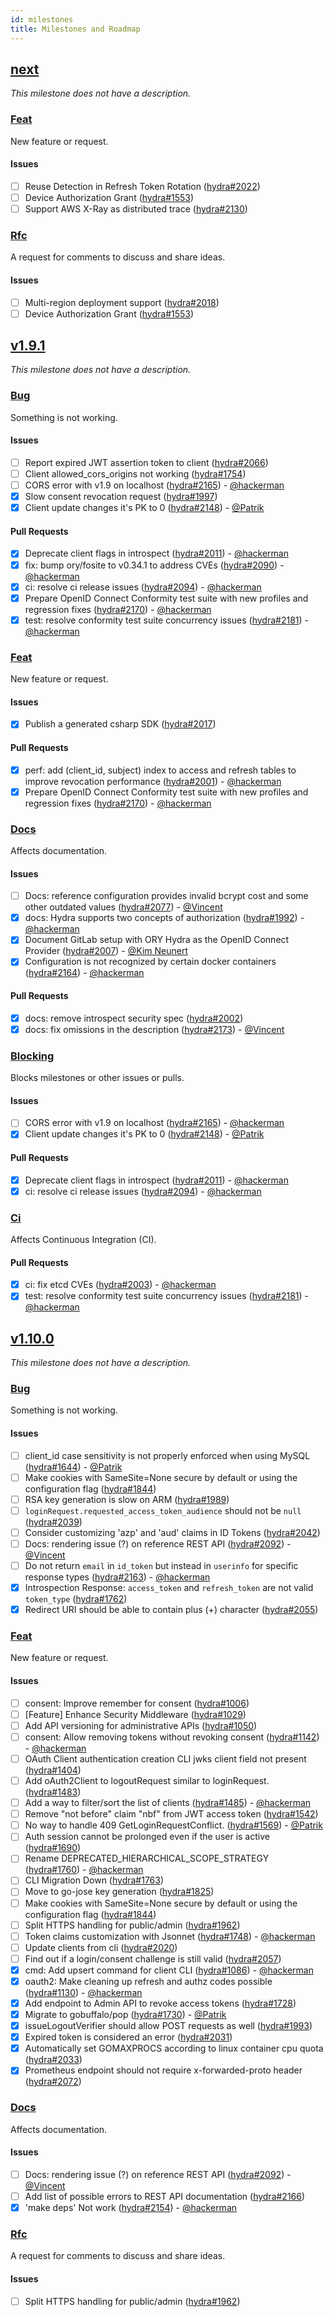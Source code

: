 ```yaml
---
id: milestones
title: Milestones and Roadmap
---
```


## [next](https://github.com/ory/hydra/milestone/41)

_This milestone does not have a description._

### [Feat](https://github.com/ory/hydra/labels/feat)

New feature or request.

#### Issues

- [ ] Reuse Detection in Refresh Token Rotation
      ([hydra#2022](https://github.com/ory/hydra/issues/2022))
- [ ] Device Authorization Grant
      ([hydra#1553](https://github.com/ory/hydra/issues/1553))
- [ ] Support AWS X-Ray as distributed trace
      ([hydra#2130](https://github.com/ory/hydra/issues/2130))

### [Rfc](https://github.com/ory/hydra/labels/rfc)

A request for comments to discuss and share ideas.

#### Issues

- [ ] Multi-region deployment support
      ([hydra#2018](https://github.com/ory/hydra/issues/2018))
- [ ] Device Authorization Grant
      ([hydra#1553](https://github.com/ory/hydra/issues/1553))

## [v1.9.1](https://github.com/ory/hydra/milestone/40)

_This milestone does not have a description._

### [Bug](https://github.com/ory/hydra/labels/bug)

Something is not working.

#### Issues

- [ ] Report expired JWT assertion token to client
      ([hydra#2066](https://github.com/ory/hydra/issues/2066))
- [ ] Client allowed_cors_origins not working
      ([hydra#1754](https://github.com/ory/hydra/issues/1754))
- [ ] CORS error with v1.9 on localhost
      ([hydra#2165](https://github.com/ory/hydra/issues/2165)) -
      [@hackerman](https://github.com/aeneasr)
- [x] Slow consent revocation request
      ([hydra#1997](https://github.com/ory/hydra/issues/1997))
- [x] Client update changes it's PK to 0
      ([hydra#2148](https://github.com/ory/hydra/issues/2148)) -
      [@Patrik](https://github.com/zepatrik)

#### Pull Requests

- [x] Deprecate client flags in introspect
      ([hydra#2011](https://github.com/ory/hydra/pull/2011)) -
      [@hackerman](https://github.com/aeneasr)
- [x] fix: bump ory/fosite to v0.34.1 to address CVEs
      ([hydra#2090](https://github.com/ory/hydra/pull/2090)) -
      [@hackerman](https://github.com/aeneasr)
- [x] ci: resolve ci release issues
      ([hydra#2094](https://github.com/ory/hydra/pull/2094)) -
      [@hackerman](https://github.com/aeneasr)
- [x] Prepare OpenID Connect Conformity test suite with new profiles and
      regression fixes ([hydra#2170](https://github.com/ory/hydra/pull/2170)) -
      [@hackerman](https://github.com/aeneasr)
- [x] test: resolve conformity test suite concurrency issues
      ([hydra#2181](https://github.com/ory/hydra/pull/2181)) -
      [@hackerman](https://github.com/aeneasr)

### [Feat](https://github.com/ory/hydra/labels/feat)

New feature or request.

#### Issues

- [x] Publish a generated csharp SDK
      ([hydra#2017](https://github.com/ory/hydra/issues/2017))

#### Pull Requests

- [x] perf: add (client_id, subject) index to access and refresh tables to
      improve revocation performance
      ([hydra#2001](https://github.com/ory/hydra/pull/2001)) -
      [@hackerman](https://github.com/aeneasr)
- [x] Prepare OpenID Connect Conformity test suite with new profiles and
      regression fixes ([hydra#2170](https://github.com/ory/hydra/pull/2170)) -
      [@hackerman](https://github.com/aeneasr)

### [Docs](https://github.com/ory/hydra/labels/docs)

Affects documentation.

#### Issues

- [ ] Docs: reference configuration provides invalid bcrypt cost and some other
      outdated values ([hydra#2077](https://github.com/ory/hydra/issues/2077)) -
      [@Vincent](https://github.com/vinckr)
- [x] docs: Hydra supports two concepts of authorization
      ([hydra#1992](https://github.com/ory/hydra/issues/1992)) -
      [@hackerman](https://github.com/aeneasr)
- [x] Document GitLab setup with ORY Hydra as the OpenID Connect Provider
      ([hydra#2007](https://github.com/ory/hydra/issues/2007)) -
      [@Kim Neunert](https://github.com/k9ert)
- [x] Configuration is not recognized by certain docker containers
      ([hydra#2164](https://github.com/ory/hydra/issues/2164)) -
      [@hackerman](https://github.com/aeneasr)

#### Pull Requests

- [x] docs: remove introspect security spec
      ([hydra#2002](https://github.com/ory/hydra/pull/2002))
- [x] docs: fix omissions in the description
      ([hydra#2173](https://github.com/ory/hydra/pull/2173)) -
      [@Vincent](https://github.com/vinckr)

### [Blocking](https://github.com/ory/hydra/labels/blocking)

Blocks milestones or other issues or pulls.

#### Issues

- [ ] CORS error with v1.9 on localhost
      ([hydra#2165](https://github.com/ory/hydra/issues/2165)) -
      [@hackerman](https://github.com/aeneasr)
- [x] Client update changes it's PK to 0
      ([hydra#2148](https://github.com/ory/hydra/issues/2148)) -
      [@Patrik](https://github.com/zepatrik)

#### Pull Requests

- [x] Deprecate client flags in introspect
      ([hydra#2011](https://github.com/ory/hydra/pull/2011)) -
      [@hackerman](https://github.com/aeneasr)
- [x] ci: resolve ci release issues
      ([hydra#2094](https://github.com/ory/hydra/pull/2094)) -
      [@hackerman](https://github.com/aeneasr)

### [Ci](https://github.com/ory/hydra/labels/ci)

Affects Continuous Integration (CI).

#### Pull Requests

- [x] ci: fix etcd CVEs ([hydra#2003](https://github.com/ory/hydra/pull/2003)) -
      [@hackerman](https://github.com/aeneasr)
- [x] test: resolve conformity test suite concurrency issues
      ([hydra#2181](https://github.com/ory/hydra/pull/2181)) -
      [@hackerman](https://github.com/aeneasr)

## [v1.10.0](https://github.com/ory/hydra/milestone/39)

_This milestone does not have a description._

### [Bug](https://github.com/ory/hydra/labels/bug)

Something is not working.

#### Issues

- [ ] client_id case sensitivity is not properly enforced when using MySQL
      ([hydra#1644](https://github.com/ory/hydra/issues/1644)) -
      [@Patrik](https://github.com/zepatrik)
- [ ] Make cookies with SameSite=None secure by default or using the
      configuration flag
      ([hydra#1844](https://github.com/ory/hydra/issues/1844))
- [ ] RSA key generation is slow on ARM
      ([hydra#1989](https://github.com/ory/hydra/issues/1989))
- [ ] `loginRequest.requested_access_token_audience` should not be `null`
      ([hydra#2039](https://github.com/ory/hydra/issues/2039))
- [ ] Consider customizing 'azp' and 'aud' claims in ID Tokens
      ([hydra#2042](https://github.com/ory/hydra/issues/2042))
- [ ] Docs: rendering issue (?) on reference REST API
      ([hydra#2092](https://github.com/ory/hydra/issues/2092)) -
      [@Vincent](https://github.com/vinckr)
- [ ] Do not return `email` in `id_token` but instead in `userinfo` for specific
      response types ([hydra#2163](https://github.com/ory/hydra/issues/2163)) -
      [@hackerman](https://github.com/aeneasr)
- [x] Introspection Response: `access_token` and `refresh_token` are not valid
      `token_type` ([hydra#1762](https://github.com/ory/hydra/issues/1762))
- [x] Redirect URI should be able to contain plus (+) character
      ([hydra#2055](https://github.com/ory/hydra/issues/2055))

### [Feat](https://github.com/ory/hydra/labels/feat)

New feature or request.

#### Issues

- [ ] consent: Improve remember for consent
      ([hydra#1006](https://github.com/ory/hydra/issues/1006))
- [ ] [Feature] Enhance Security Middleware
      ([hydra#1029](https://github.com/ory/hydra/issues/1029))
- [ ] Add API versioning for administrative APIs
      ([hydra#1050](https://github.com/ory/hydra/issues/1050))
- [ ] consent: Allow removing tokens without revoking consent
      ([hydra#1142](https://github.com/ory/hydra/issues/1142)) -
      [@hackerman](https://github.com/aeneasr)
- [ ] OAuth Client authentication creation CLI jwks client field not present
      ([hydra#1404](https://github.com/ory/hydra/issues/1404))
- [ ] Add oAuth2Client to logoutRequest similar to loginRequest.
      ([hydra#1483](https://github.com/ory/hydra/issues/1483))
- [ ] Add a way to filter/sort the list of clients
      ([hydra#1485](https://github.com/ory/hydra/issues/1485)) -
      [@hackerman](https://github.com/aeneasr)
- [ ] Remove "not before" claim "nbf" from JWT access token
      ([hydra#1542](https://github.com/ory/hydra/issues/1542))
- [ ] No way to handle 409 GetLoginRequestConflict.
      ([hydra#1569](https://github.com/ory/hydra/issues/1569)) -
      [@Patrik](https://github.com/zepatrik)
- [ ] Auth session cannot be prolonged even if the user is active
      ([hydra#1690](https://github.com/ory/hydra/issues/1690))
- [ ] Rename DEPRECATED_HIERARCHICAL_SCOPE_STRATEGY
      ([hydra#1760](https://github.com/ory/hydra/issues/1760)) -
      [@hackerman](https://github.com/aeneasr)
- [ ] CLI Migration Down
      ([hydra#1763](https://github.com/ory/hydra/issues/1763))
- [ ] Move to go-jose key generation
      ([hydra#1825](https://github.com/ory/hydra/issues/1825))
- [ ] Make cookies with SameSite=None secure by default or using the
      configuration flag
      ([hydra#1844](https://github.com/ory/hydra/issues/1844))
- [ ] Split HTTPS handling for public/admin
      ([hydra#1962](https://github.com/ory/hydra/issues/1962))
- [ ] Token claims customization with Jsonnet
      ([hydra#1748](https://github.com/ory/hydra/issues/1748)) -
      [@hackerman](https://github.com/aeneasr)
- [ ] Update clients from cli
      ([hydra#2020](https://github.com/ory/hydra/issues/2020))
- [ ] Find out if a login/consent challenge is still valid
      ([hydra#2057](https://github.com/ory/hydra/issues/2057))
- [x] cmd: Add upsert command for client CLI
      ([hydra#1086](https://github.com/ory/hydra/issues/1086)) -
      [@hackerman](https://github.com/aeneasr)
- [x] oauth2: Make cleaning up refresh and authz codes possible
      ([hydra#1130](https://github.com/ory/hydra/issues/1130)) -
      [@hackerman](https://github.com/aeneasr)
- [x] Add endpoint to Admin API to revoke access tokens
      ([hydra#1728](https://github.com/ory/hydra/issues/1728))
- [x] Migrate to gobuffalo/pop
      ([hydra#1730](https://github.com/ory/hydra/issues/1730)) -
      [@Patrik](https://github.com/zepatrik)
- [x] issueLogoutVerifier should allow POST requests as well
      ([hydra#1993](https://github.com/ory/hydra/issues/1993))
- [x] Expired token is considered an error
      ([hydra#2031](https://github.com/ory/hydra/issues/2031))
- [x] Automatically set GOMAXPROCS according to linux container cpu quota
      ([hydra#2033](https://github.com/ory/hydra/issues/2033))
- [x] Prometheus endpoint should not require x-forwarded-proto header
      ([hydra#2072](https://github.com/ory/hydra/issues/2072))

### [Docs](https://github.com/ory/hydra/labels/docs)

Affects documentation.

#### Issues

- [ ] Docs: rendering issue (?) on reference REST API
      ([hydra#2092](https://github.com/ory/hydra/issues/2092)) -
      [@Vincent](https://github.com/vinckr)
- [ ] Add list of possible errors to REST API documentation
      ([hydra#2166](https://github.com/ory/hydra/issues/2166))
- [x] 'make deps' Not work
      ([hydra#2154](https://github.com/ory/hydra/issues/2154)) -
      [@hackerman](https://github.com/aeneasr)

### [Rfc](https://github.com/ory/hydra/labels/rfc)

A request for comments to discuss and share ideas.

#### Issues

- [ ] Split HTTPS handling for public/admin
      ([hydra#1962](https://github.com/ory/hydra/issues/1962))
